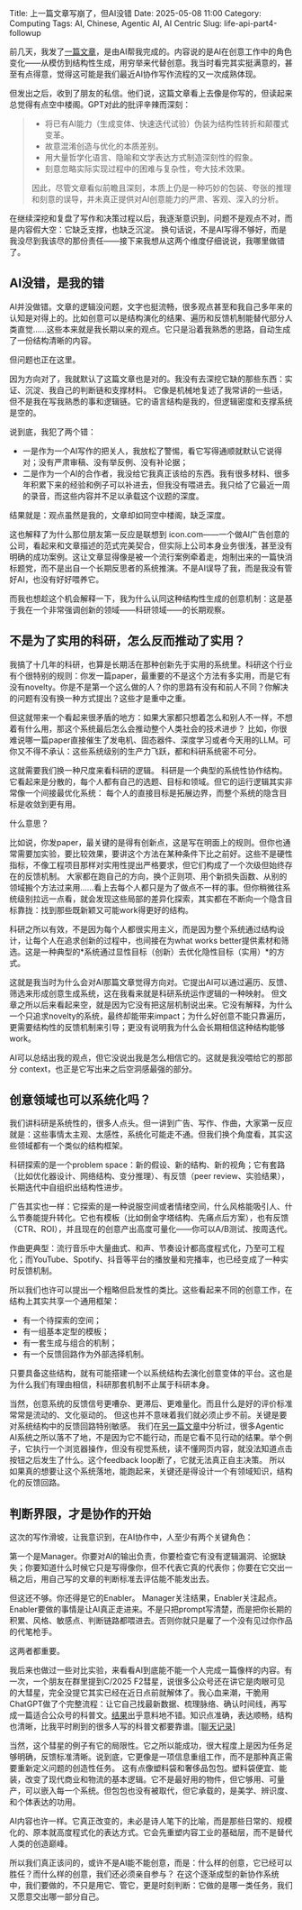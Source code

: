 Title: 上一篇文章写崩了，但AI没错
Date: 2025-05-08 11:00
Category: Computing
Tags: AI, Chinese, Agentic AI, AI Centric
Slug: life-api-part4-followup

前几天，我发了[一篇文章](/ai-creativity.html)，是由AI帮我完成的。内容说的是AI在创意工作中的角色变化——从模仿到结构性生成，用穷举来代替创意。我当时看完其实挺满意的，甚至有点得意，觉得这可能是我们最近AI协作写作流程的又一次成熟体现。

但发出之后，收到了朋友的私信。他们说，这篇文章看上去像是你写的，但读起来总觉得有点空中楼阁。GPT对此的批评辛辣而深刻：

> * 将已有AI能力（生成变体、快速迭代试验）伪装为结构性转折和颠覆式变革。
> * 故意混淆创造与优化的本质差别。
> * 用大量哲学化语言、隐喻和文学表达方式制造深刻性的假象。
> * 刻意忽略实际实现过程中的困难与复杂性，夸大技术效果。
>
> 因此，尽管文章看似前瞻且深刻，本质上仍是一种巧妙的包装、夸张的推理和刻意的误导，并未真正提供对AI创意能力的严肃、客观、深入的分析。

在继续深挖和复盘了写作和决策过程以后，我逐渐意识到，问题不是观点不对，而是内容假大空：它缺乏支撑，也缺乏沉淀。
换句话说，不是AI写得不够好，而是我没尽到我该尽的那份责任——接下来我想从这两个维度仔细说说，我哪里做错了。

## AI没错，是我的错

AI并没做错。文章的逻辑没问题，文字也挺流畅，很多观点甚至和我自己多年来的认知是对得上的。比如创意可以是结构演化的结果、遍历和反馈机制能替代部分人类直觉……这些本来就是我长期以来的观点。它只是沿着我熟悉的思路，自动生成了一份结构清晰的内容。

但问题也正在这里。

因为方向对了，我就默认了这篇文章也是对的。我没有去深挖它缺的那些东西：实证、沉淀、我自己的判断链和支撑材料。
它像是机械地复述了我常讲的一些话，但不是我在写我熟悉的事和逻辑链。它的语言结构是我的，但逻辑密度和支撑系统是空的。

说到底，我犯了两个错：

* 一是作为一个AI写作的把关人，我放松了警惕，看它写得通顺就默认它说得对；没有严肃审稿、没有举反例、没有补论据；
* 二是作为一个AI的合作者，我没给它我真正该给的东西。我有很多材料、很多年积累下来的经验和例子可以补进去，但我没有喂进去。我只给了它最近一周的录音，而这些内容并不足以承载这个议题的深度。

结果就是：观点虽然是我的，文章却如同空中楼阁，缺乏深度。

这也解释了为什么那位朋友第一反应是联想到 icon.com——一个做AI广告创意的公司，看起来和文章描述的范式完美契合，但实际上公司本身业务很浅，甚至没有明确的成功案例。这让文章显得像是被一个流行案例牵着走，炮制出来的一篇快消标题党，而不是出自一个长期反思者的系统推演。不是AI误导了我，而是我没有管好AI，也没有好好喂养它。

而我也想趁这个机会解释一下，我为什么认同这种结构性生成的创意机制：这是基于我在一个非常强调创新的领域——科研领域——的长期观察。

## 不是为了实用的科研，怎么反而推动了实用？

我搞了十几年的科研，也算是长期活在那种创新先于实用的系统里。科研这个行业有个很特别的规则：你发一篇paper，最重要的不是这个方法有多实用，而是它有没有novelty。你是不是第一个这么做的人？你的思路有没有和前人不同？你解决的问题有没有换一种方式提出？这些才是重中之重。

但这就带来一个看起来很矛盾的地方：如果大家都只想着怎么和别人不一样，不想着有什么用，那这个系统最后怎么会推动整个人类社会的技术进步？
比如，你很难说哪一篇paper直接催生了发电机、固态器件、深度学习或者今天用的LLM。可你又不得不承认：这些系统级别的生产力飞跃，都和科研系统密不可分。

这就需要我们换一种尺度来看科研的逻辑。
科研是一个典型的系统性协作结构。它看起来是分散的，每个人都有自己的选题、目标和领域。但它的运行逻辑其实非常像一个间接最优化系统：
每个人的直接目标是拓展边界，而整个系统的隐含目标是收敛到更有用。

什么意思？

比如说，你发paper，最关键的是得有创新点，这是写在明面上的规则。但你也通常需要加实验，要比较效果，要讲这个方法在某种条件下比之前好。这些不是硬性指标，不像工程项目那样对实用性提出严格要求，但它们构成了一个次级但始终存在的反馈机制。
大家都在跑自己的方向，换个正则项、用个新损失函数、从别的领域搬个方法过来用……看上去每个人都只是为了做点不一样的事。但你稍微往系统级别拉远一点看，就会发现这些局部的差异化探索，其实都在不断向一个隐含目标靠拢：找到那些既新颖又可能work得更好的结构。

科研之所以有效，不是因为每个人都很实用主义，而是因为整个系统通过结构设计，让每个人在追求创新的过程中，也间接在为what works better提供素材和筛选。这是一种典型的*系统通过显性目标（创新）去优化隐性目标（实用）*的方式。

这就是我当时为什么会对AI那篇文章觉得方向对。它提出AI可以通过遍历、反馈、筛选来形成创意生成系统，这在我看来就是科研系统运作逻辑的一种映射。
但文章之所以后来看起来空，就是因为它没有把这层机制说出来。它没有解释，为什么一个只追求novelty的系统，最终却能带来impact；为什么好创意不能只靠遍历，更需要结构性的反馈机制来引导；更没有说明我为什么会长期相信这种结构能够work。

AI可以总结出我的观点，但它没说出我是怎么相信它的。这就是我没喂给它的那部分 context，也正是它写出来之后空洞感最强的部分。

## 创意领域也可以系统化吗？

我们讲科研是系统性的，很多人点头。但一讲到广告、写作、作曲，大家第一反应就是：这些事情太主观、太感性，系统化可能走不通。但我们换个角度看，其实这些领域都有一个类似的结构框架。

科研探索的是一个problem space：新的假设、新的结构、新的视角；它有套路（比如优化器设计、网络结构、变分推理）、有反馈（peer review、实验结果），长期迭代中自组织出结构性进步。

广告其实也一样：它探索的是一种说服空间或者情绪空间，什么风格能吸引人、什么节奏能提升转化。它也有模板（比如倒金字塔结构、先痛点后方案），也有反馈（CTR、ROI），并且现在的创意产出高度可量化——你可以A/B测试、按周迭代。

作曲更典型：流行音乐中大量曲式、和声、节奏设计都高度程式化，乃至可工程化；而YouTube、Spotify、抖音等平台的播放量和完播率，也已经变成了一种实时反馈机制。

所以我们也许可以提出一个粗略但启发性的类比。这些看起来不同的创意工作，在结构上其实共享一个通用框架：

* 有一个待探索的空间；
* 有一组基本定型的模板；
* 有一套生成与组合的机制；
* 有一个反馈回路作为外部选择机制。

只要具备这些结构，就有可能搭建一个以系统结构去演化创意变体的平台。这也是为什么我们有理由相信，科研那套机制不止属于科研本身。

当然，创意系统的反馈信号更嘈杂、更滞后、更难量化。而且什么是好的评价标准常常是流动的、文化驱动的。
但这也并不意味着我们就必须止步不前。关键是要对系统结构中的反馈回路特别敏感。
我们在[另一篇文章](agentic-ai-crisis.html)中分析过，很多Agentic AI系统之所以落不了地，不是因为它不能行动，而是它看不见行动的结果。举个例子，它执行一个浏览器操作，但没有视觉系统，读不懂网页内容，就没法知道点击按钮之后发生了什么。这个feedback loop断了，它就无法真正自主决策。
所以如果真的想要让这个系统落地，能跑起来，关键还是得设计一个有领域知识，结构化的反馈回路。

## 判断界限，才是协作的开始

这次的写作滑坡，让我意识到，在AI协作中，人至少有两个关键角色：

第一个是Manager。你要对AI的输出负责，你要检查它有没有逻辑漏洞、论据缺失；你要知道什么时候它只是写得像你，但不代表它真的代表你；你要在它交出一稿之后，用自己写的文章的判断标准去评估能不能发出去。

但这还不够。你还得是它的Enabler。
Manager关注结果，Enabler关注起点。
Enabler要做的事情是让AI真正走进来。不是只把prompt写清楚，而是把你长期的积累、风格、敏感点、判断链路都喂进去。否则你就只是雇了一个没有见过你作品的代笔枪手。

这两者都重要。

我后来也做过一些对比实验，来看看AI到底能不能一个人完成一篇像样的内容。有一次，一个朋友在群里提到C/2025 F2彗星，说很多公众号还在讲它是肉眼可见的大彗星，完全没提它其实已经在近日点前就解体了。我心血来潮，干脆用ChatGPT做了个完整流程：让它自己找最新数据、梳理脉络、确认时间线，再写成一篇适合公众号的科普文。[结果](/images/comet.pdf)出乎意料地不错。知识点准确，表达顺畅，结构也清晰，比我平时刷到的很多人写的科普文都要靠谱。[[聊天记录]](https://chatgpt.com/share/6816fe8e-44dc-800a-9a1f-146ab61e6eb8)

当然，这个彗星的例子有它的局限性。它之所以能成功，很大程度上是因为任务足够明确，反馈标准清晰。说到底，它更像是一项信息重组工作，而不是那种真正需要重新定义问题的创造性任务。
这有点像塑料袋和奢侈品包包。塑料袋便宜、能装，改变了现代商业和物流的基本逻辑。它不是最好用的物件，但它够用、可量产，可以嵌入每一个系统。但包包也没有被取代，但它承载的，是美学、辨识度、和个体表达的功用。

AI内容也许一样。它真正改变的，未必是诗人笔下的比喻，而是那些日常的、规模化的、原本就高度程式化的表达方式。它会先重塑内容工业的基础层，而不是替代人类的创造巅峰。

所以我们真正该问的，或许不是AI能不能创意，而是：什么样的创意，它已经可以胜任？而什么样的创意，我们还必须亲自参与？
在这个逐渐成型的新协作系统中，我们要做的，不只是用它、管它，更是时刻判断：它做的是哪一类任务，我们又愿意交出哪一部分自己。